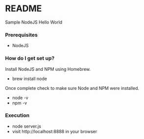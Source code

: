 # README #

Sample NodeJS Hello World

### Prerequisites ###
- NodeJS

### How do I get set up? ###

Install NodeJS and NPM using Homebrew.

- brew install node


Once complete check to make sure Node and NPM were installed.

- node -v
- npm -v

### Execution ###

- node server.js
- visit http://localhost:8888 in your browser
